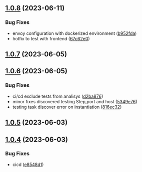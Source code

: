 ## [1.0.8](https://github.com/Enrikerf/pfm-manager/compare/v1.0.7...v1.0.8) (2023-06-11)


### Bug Fixes

* envoy configuration with dockerized environment ([b952fda](https://github.com/Enrikerf/pfm-manager/commit/b952fda48eaa4336ebc2016aa34e711c62286402))
* hotfix to test with frontend ([67c62e0](https://github.com/Enrikerf/pfm-manager/commit/67c62e0aea7a563169f9352523a2bb313a026e5a))



## [1.0.7](https://github.com/Enrikerf/pfm-manager/compare/v1.0.6...v1.0.7) (2023-06-05)



## [1.0.6](https://github.com/Enrikerf/pfm-manager/compare/v1.0.5...v1.0.6) (2023-06-05)


### Bug Fixes

* ci/cd exclude tests from analisys ([d2ba876](https://github.com/Enrikerf/pfm-manager/commit/d2ba876ae71c197664dbfac06cfd81ef97662a22))
* minor fixes discovered testing Step,port and host ([5349e76](https://github.com/Enrikerf/pfm-manager/commit/5349e76d2773ab7a1b6455bf333a11a70e4853c7))
* testing task discover error on instantiation ([816ec32](https://github.com/Enrikerf/pfm-manager/commit/816ec3230f9c494ab2e25b07eb35eb01080373e8))



## [1.0.5](https://github.com/Enrikerf/pfm-manager/compare/v1.0.4...v1.0.5) (2023-06-03)



## [1.0.4](https://github.com/Enrikerf/pfm-manager/compare/v1.0.3...v1.0.4) (2023-06-03)


### Bug Fixes

* cicd ([e8548d1](https://github.com/Enrikerf/pfm-manager/commit/e8548d1738c1226f61830550cfbb0dc2b263d61f))



